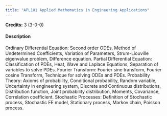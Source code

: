 ```yaml
---
title: "APL101 Applied Mathematics in Engineering Applications"
---
```

**Credits:** 3 (3-0-0)

#### Description
Ordinary Differential Equation: Second order ODEs, Method of Undetermined Coefficients, Variation of Parameters, Strum-Liouville eigenvalue problem, Difference equation. Partial Differential Equation: Classification of PDEs, Heat, Wave and Laplace Equations, Separation of variables to solve PDEs. Fourier Transform: Fourier sine transform, Fourier cosine Transform, Technique for solving ODEs and PDEs. Probability Theory: Axioms of probability, Conditional probability, Random variable, Uncertainty in engineering system, Discrete and Continuous distributions, Distribution function, Joint probability distribution, Moments, Covariance, Correlation coefficient. Stochastic Processes: Definition of Stochastic process, Stochastic FE model, Stationary process, Markov chain, Poisson process.